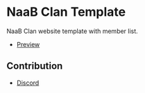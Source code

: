 # NaaB Clan Template
NaaB Clan website template with member list.

- [Preview](https://naabclan.ir)

## Contribution
- [Discord](https://discord.gg/2JjvhAk)
